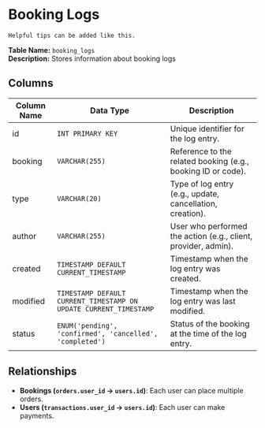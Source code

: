 # Booking Logs

```{tip}
Helpful tips can be added like this.
```

**Table Name:** `booking_logs` <br>
**Description:** Stores information about booking logs

## Columns

| Column Name | Data Type                                                         | Description                                                    |
| ----------- | ----------------------------------------------------------------- | -------------------------------------------------------------- |
| id          | `INT PRIMARY KEY`                                                 | Unique identifier for the log entry.                           |
| booking     | `VARCHAR(255)`                                                    | Reference to the related booking (e.g., booking ID or code).   |
| type        | `VARCHAR(20)`                                                     | Type of log entry (e.g., update, cancellation, creation).      |
| author      | `VARCHAR(255)`                                                    | User who performed the action (e.g., client, provider, admin). |
| created     | `TIMESTAMP DEFAULT CURRENT_TIMESTAMP`                             | Timestamp when the log entry was created.                      |
| modified    | `TIMESTAMP DEFAULT CURRENT_TIMESTAMP ON UPDATE CURRENT_TIMESTAMP` | Timestamp when the log entry was last modified.                |
| status      | `ENUM('pending', 'confirmed', 'cancelled', 'completed')`          | Status of the booking at the time of the log entry.            |

## Relationships

- **Bookings (`orders.user_id` → `users.id`)**: Each user can place multiple orders.
- **Users (`transactions.user_id` → `users.id`)**: Each user can make payments.

